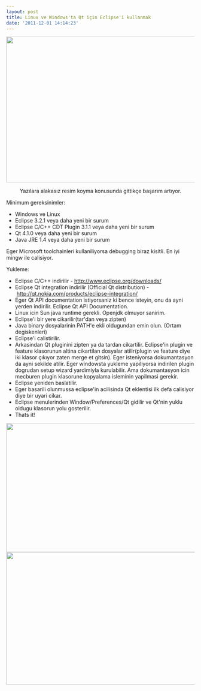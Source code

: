 ```yaml
---
layout: post
title: Linux ve Windows'ta Qt için Eclipse'i kullanmak
date: '2011-12-01 14:14:23'
---
```


<p style="text-align: center;"><a href="http://devdala.files.wordpress.com/2011/11/lisa-hannigan-knots-official-hd-video-mp4_20111122_012258-096.jpg"><img class="aligncenter" src="http://devdala.files.wordpress.com/2011/11/lisa-hannigan-knots-official-hd-video-mp4_20111122_012258-096.jpg" alt="" width="691" height="389" /></a></p>
<p style="text-align: center;">Yazılara alakasız resim koyma konusunda gittikçe başarım artıyor.</p>
Minimum gereksinimler:
<ul>
	<li>Windows ve Linux</li>
	<li>Eclipse 3.2.1 veya daha yeni bir surum</li>
	<li>Eclipse C/C++ CDT Plugin 3.1.1 veya daha yeni bir surum</li>
	<li>Qt 4.1.0 veya daha yeni bir surum</li>
	<li>Java JRE 1.4 veya daha yeni bir surum</li>
</ul>
Eger Microsoft toolchainleri kullaniliyorsa debugging biraz kisitli. En iyi mingw ile calisiyor.

Yukleme:
<ul>
	<li>Eclipse C/C++ indirilir - <a href="http://www.eclipse.org/downloads/">http://www.eclipse.org/downloads/</a></li>
	<li>Eclipse Qt integration indirilir (Official Qt distribution) - <a href="http://qt.nokia.com/products/eclipse-integration/">http://qt.nokia.com/products/eclipse-integration/</a></li>
	<li>Eger Qt API documentation istiyorsaniz ki bence isteyin, onu da ayni yerden indirilir. Eclipse Qt API Documentation.</li>
	<li>Linux icin Sun java runtime gerekli. Openjdk olmuyor sanirim.</li>
	<li>Eclipse'i bir yere cikarilir(tar'dan veya zipten)</li>
	<li>Java binary dosyalarinin PATH'e ekli oldugundan emin olun. (Ortam degiskenleri)</li>
	<li>Eclipse'i calistirilir.</li>
	<li>Arkasindan Qt pluginini zipten ya da tardan cikartilir. Eclipse'in plugin ve feature klasorunun altina cikartilan dosyalar atilir(plugin ve feature diye iki klasor çıkıyor zaten merge et gitsin). Eger isteniyorsa dokumantasyon da ayni sekilde atilir. Eger windowsta yukleme yapiliyorsa indirilen plugin dogrudan setup wizard yardimiyla kurulabilir. Ama dokumantasyon icin mecburen plugin klasorune kopyalama isleminin yapilmasi gerekir.</li>
	<li>Eclipse yeniden baslatilir.</li>
	<li>Eger basarili olunmussa eclipse'in acilisinda Qt eklentisi ilk defa calisiyor diye bir uyari cikar.</li>
	<li>Eclipse menulerinden Window/Preferences/Qt gidilir ve Qt'nin yuklu oldugu klasorun yolu gosterilir.</li>
	<li>Thats it!</li>
</ul>
<p style="text-align: center;"><a href="http://devdala.files.wordpress.com/2011/11/screenshot-qt-c-media-local-disk-projects-c-ubuntu_cpp_ws-qtdene1-qtdene1-ui-eclipse.png">
<img class="aligncenter" src="http://devdala.files.wordpress.com/2011/11/screenshot-qt-c-media-local-disk-projects-c-ubuntu_cpp_ws-qtdene1-qtdene1-ui-eclipse.png" alt="" width="614" height="344" /></a><a href="http://devdala.files.wordpress.com/2011/11/untitled-picture.png"><img class="aligncenter" src="http://devdala.files.wordpress.com/2011/11/untitled-picture.png" alt="" width="589" height="354" /></a></p>
<p style="text-align: center;"></p>